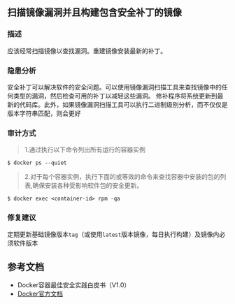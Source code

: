 ## 扫描镜像漏洞并且构建包含安全补丁的镜像

### 描述

应该经常扫描镜像以查找漏洞。重建镜像安装最新的补丁。

### 隐患分析

安全补丁可以解决软件的安全问题。可以使用镜像漏洞扫描工具来查找镜像中的任何类型的漏洞，然后检查可用的补丁以减轻这些漏洞。
修补程序将系统更新到最新的代码库。此外，如果镜像漏洞扫描工具可以执行二进制级别分析，而不仅仅是版本字符串匹配，则会更好

### 审计方式

> 1.通过执行以下命令列出所有运行的容器实例

```shell script
$ docker ps --quiet
```
> 2.对于每个容器实例，执行下面的或等效的命令来查找容器中安装的包的列表,确保安装各种受影响软件包的安全更新。

```shell script
$ docker exec <container-id> rpm -qa
```

### 修复建议

定期更新基础镜像版本`tag`（或使用`latest`版本镜像，每日执行构建）及镜像内必须软件版本

## 参考文档

- Docker容器最佳安全实践白皮书（V1.0）
- [Docker官方文档](https://docs.docker.com/)